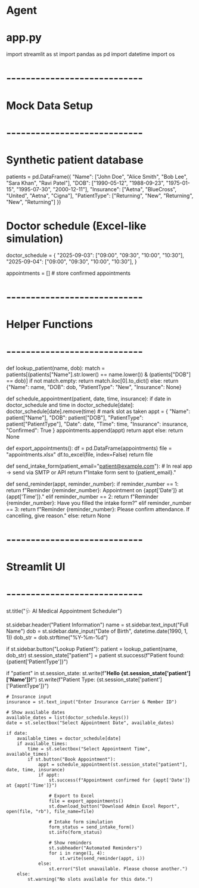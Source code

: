 # Agent
# app.py
import streamlit as st
import pandas as pd
import datetime
import os

# ----------------------------
# Mock Data Setup
# ----------------------------
# Synthetic patient database
patients = pd.DataFrame({
    "Name": ["John Doe", "Alice Smith", "Bob Lee", "Sara Khan", "Ravi Patel"],
    "DOB": ["1990-05-12", "1988-09-23", "1975-01-15", "1995-07-30", "2000-12-11"],
    "Insurance": ["Aetna", "BlueCross", "United", "Aetna", "Cigna"],
    "PatientType": ["Returning", "New", "Returning", "New", "Returning"]
})

# Doctor schedule (Excel-like simulation)
doctor_schedule = {
    "2025-09-03": ["09:00", "09:30", "10:00", "10:30"],
    "2025-09-04": ["09:00", "09:30", "10:00", "10:30"],
}

appointments = []  # store confirmed appointments

# ----------------------------
# Helper Functions
# ----------------------------
def lookup_patient(name, dob):
    match = patients[(patients["Name"].str.lower() == name.lower()) &
                     (patients["DOB"] == dob)]
    if not match.empty:
        return match.iloc[0].to_dict()
    else:
        return {"Name": name, "DOB": dob, "PatientType": "New", "Insurance": None}


def schedule_appointment(patient, date, time, insurance):
    if date in doctor_schedule and time in doctor_schedule[date]:
        doctor_schedule[date].remove(time)  # mark slot as taken
        appt = {
            "Name": patient["Name"],
            "DOB": patient["DOB"],
            "PatientType": patient["PatientType"],
            "Date": date,
            "Time": time,
            "Insurance": insurance,
            "Confirmed": True
        }
        appointments.append(appt)
        return appt
    else:
        return None


def export_appointments():
    df = pd.DataFrame(appointments)
    file = "appointments.xlsx"
    df.to_excel(file, index=False)
    return file


def send_intake_form(patient_email="patient@example.com"):
    # In real app → send via SMTP or API
    return f"Intake form sent to {patient_email}."


def send_reminder(appt, reminder_number):
    if reminder_number == 1:
        return f"Reminder {reminder_number}: Appointment on {appt['Date']} at {appt['Time']}."
    elif reminder_number == 2:
        return f"Reminder {reminder_number}: Have you filled the intake form?"
    elif reminder_number == 3:
        return f"Reminder {reminder_number}: Please confirm attendance. If cancelling, give reason."
    else:
        return None

# ----------------------------
# Streamlit UI
# ----------------------------
st.title("🩺 AI Medical Appointment Scheduler")

st.sidebar.header("Patient Information")
name = st.sidebar.text_input("Full Name")
dob = st.sidebar.date_input("Date of Birth", datetime.date(1990, 1, 1))
dob_str = dob.strftime("%Y-%m-%d")

if st.sidebar.button("Lookup Patient"):
    patient = lookup_patient(name, dob_str)
    st.session_state["patient"] = patient
    st.success(f"Patient found: {patient['PatientType']}")

if "patient" in st.session_state:
    st.write(f"**Hello {st.session_state['patient']['Name']}!**")
    st.write(f"Patient Type: {st.session_state['patient']['PatientType']}")

    # Insurance input
    insurance = st.text_input("Enter Insurance Carrier & Member ID")

    # Show available dates
    available_dates = list(doctor_schedule.keys())
    date = st.selectbox("Select Appointment Date", available_dates)

    if date:
        available_times = doctor_schedule[date]
        if available_times:
            time = st.selectbox("Select Appointment Time", available_times)
            if st.button("Book Appointment"):
                appt = schedule_appointment(st.session_state["patient"], date, time, insurance)
                if appt:
                    st.success(f"Appointment confirmed for {appt['Date']} at {appt['Time']}")
                    
                    # Export to Excel
                    file = export_appointments()
                    st.download_button("Download Admin Excel Report", open(file, "rb"), file_name=file)
                    
                    # Intake form simulation
                    form_status = send_intake_form()
                    st.info(form_status)

                    # Show reminders
                    st.subheader("Automated Reminders")
                    for i in range(1, 4):
                        st.write(send_reminder(appt, i))
                else:
                    st.error("Slot unavailable. Please choose another.")
        else:
            st.warning("No slots available for this date.")

